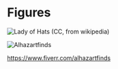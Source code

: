 # Figures

![Lady of Hats (CC, from wikipedia)](loh/hobgoblin.jpg)

![Alhazartfinds](Alhaz/crab.svg)

https://www.fiverr.com/alhazartfinds

